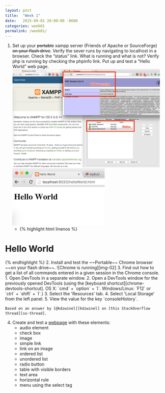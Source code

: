 ```yaml
---
layout: post
title:  "Week 1"
date:   2015-09-01 20:00:00 -0600
categories: week01
permalink: /week01/
---
```

1. Set up your ~~portable~~ xampp server (Friends of Apache or SourceForge) ~~on your flash drive~~. Verify the sever runs by navigating to localhost in a browser.  Check the “status” link.  What is running and what is not?  Verify php is running by checking the phpinfo link.  Put up and test a “Hello World” web page.  
![Verify Server Running, Check status, verify phpinfo.][img-01-a]
![Hello World page][img-01-b]
    - {% highlight html linenos %}
<!DOCTYPE html>
<html>
    <head>
        <meta charset="utf-8">
        <title>Hello World</title>
    </head>
    <body>
        <h1>Hello World</h1>
    </body>
</html>
{% endhighlight %}
2. Install and test the ~~Portable~~ Chrome browser ~~on your flash drive~~.  
![Chrome is running][img-02]
3. Find out how to get a list of all commands entered in a given session in the Chrome console.
    1. Open DevTools in a separate window.
    2. Open a DevTools window for the previously opened DevTools (using the [keyboard shortcut][chrome-devtools-shortcut]. OS X: `cmd` + `option` + `I`. Windows/Linux: `F12` or `ctrl` + `shift` + `I`.)
    3. Select the 'Resources' tab.
    4. Select 'Local Storage' from the left panel.
    5. View the value for the key `consoleHistory`.

    Based on an answer by [@kdzwinel][kdzwinel] on [this StackOverflow thread][so-thread].
4. Create and test a [webpage][01-04] with these elements:
    - audio element
    - check box
    - image
    - simple link
    - link on an image
    - ordered list
    - unordered list
    - radio button
    - table with visible borders
    - text area
    - horizontal rule
    - menu using the select tag

[img-01-a]: ../images/week01/01-a.png "Verify Server Running, Check status, verify phpinfo."
[img-01-b]: ../images/week01/01-helloWorld.png "Hello World Page"
[img-02]: ../images/week01/02-chrome.png "Chrome is running"
[chrome-devtools-shortcut]: https://developer.chrome.com/devtools/docs/shortcuts#opening-devtools
[kdzwinel]: https://github.com/kdzwinel
[so-thread]: http://stackoverflow.com/questions/18885409/how-do-i-clear-google-chrome-console-suggessions
[01-04]: ../week01/04/  "01-04"
